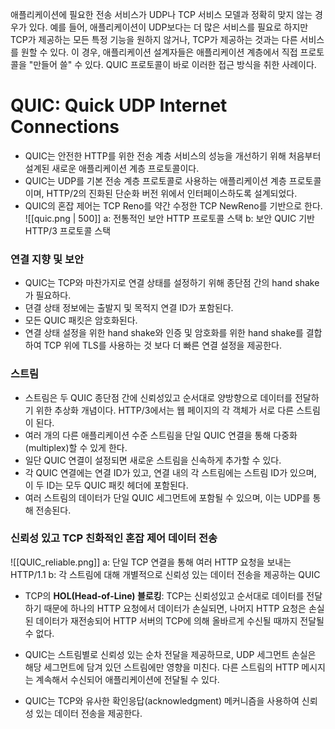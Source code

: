 애플리케이션에 필요한 전송 서비스가 UDP나 TCP 서비스 모델과 정확히 맞지 않는 경우가 있다. 예를 들어, 애플리케이션이 UDP보다는 더 많은 서비스를 필요로 하지만 TCP가 제공하는 모든 특정 기능을 원하지 않거나, TCP가 제공하는 것과는 다른 서비스를 원할 수 있다. 이 경우, 애플리케이션 설계자들은 애플리케이션 계층에서 직접 프로토콜을 "만들어 쓸" 수 있다. QUIC 프로토콜이 바로 이러한 접근 방식을 취한 사례이다.
# QUIC: Quick UDP Internet Connections
- QUIC는 안전한 HTTP를 위한 전송 계층 서비스의 성능을 개선하기 위해 처음부터 설계된 새로운 애플리케이션 계층 프로토콜이다.
- QUIC는 UDP를 기본 전송 계층 프로토콜로 사용하는 애플리케이션 계층 프로토콜이며, HTTP/2의 진화된 단순화 버전 위에서 인터페이스하도록 설계되었다.
- QUIC의 혼잡 제어는 TCP Reno를 약간 수정한 TCP NewReno를 기반으로 한다.
![[quic.png | 500]]
a: 전통적인 보안 HTTP 프로토콜 스택
b: 보안 QUIC 기반 HTTP/3 프로토콜 스택
### 연결 지향 및 보안
- QUIC는 TCP와 마찬가지로 연결 상태를 설정하기 위해 종단점 간의 hand shake가 필요하다.
- 뎐결 상태 정보에는 출발지 및 목적지 연결 ID가 포함된다.
- 모든 QUIC 패킷은 암호화된다.
- 연결 상태 설정을 위한 hand shake와 인증 및 암호화를 위한 hand shake를 결합하여 TCP 위에 TLS를 사용하는 것 보다 더 빠른 연결 설정을 제공한다.
### 스트림
- 스트림은 두 QUIC 종단점 간에 신뢰성있고 순서대로 양방향으로 데이터를 전달하기 위한 추상화 개념이다. HTTP/3에서는 웹 페이지의 각 객체가 서로 다른 스트림이 된다.
- 여러 개의 다른 애플리케이션 수준 스트림을 단일 QUIC 연결을 통해 다중화(multiplex)할 수 있게 한다.
- 일단 QUIC 연결이 설정되면 새로운 스트림을 신속하게 추가할 수 있다.
- 각 QUIC 연결에는 연결 ID가 있고, 연결 내의 각 스트림에는 스트림 ID가 있으며, 이 두 ID는 모두 QUIC 패킷 헤더에 포함된다.
- 여러 스트림의 데이터가 단일 QUIC 세그먼트에 포함될 수 있으며, 이는 UDP를 통해 전송된다.
### 신뢰성 있고 TCP 친화적인 혼잡 제어 데이터 전송
![[QUIC_reliable.png]]
a: 단일 TCP 연결을 통해 여러 HTTP 요청을 보내는 HTTP/1.1
b: 각 스트림에 대해 개별적으로 신뢰성 있는 데이터 전송을 제공하는 QUIC

- TCP의 **HOL(Head-of-Line) 블로킹**: TCP는 신뢰성있고 순서대로 데이터를 전달하기 때문에 하나의 HTTP 요청에서 데이터가 손실되면, 나머지 HTTP 요청은 손실된 데이터가 재전송되어 HTTP 서버의 TCP에 의해 올바르게 수신될 때까지 전달될 수 없다.

- QUIC는 스트림별로 신뢰성 있는 순차 전달을 제공하므로, UDP 세그먼트 손실은 해당 세그먼트에 담겨 있던 스트림에만 영향을 미친다. 다른 스트림의 HTTP 메시지는 계속해서 수신되어 애플리케이션에 전달될 수 있다. 
- QUIC는 TCP와 유사한 확인응답(acknowledgment) 메커니즘을 사용하여 신뢰성 있는 데이터 전송을 제공한다.
